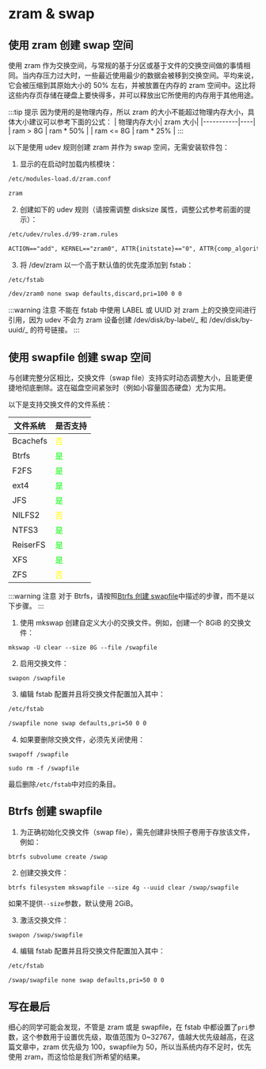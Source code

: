 # zram & swap

## 使用 zram 创建 swap 空间

使用 zram 作为交换空间，与常规的基于分区或基于文件的交换空间做的事情相同。当内存压力过大时，一些最近使用最少的数据会被移到交换空间。平均来说，它会被压缩到其原始大小的 50% 左右，并被放置在内存的 zram 空间中。这比将这些内存页存储在硬盘上要快得多，并可以释放出它所使用的内存用于其他用途。

:::tip 提示
因为使用的是物理内存，所以 zram 的大小不能超过物理内存大小，具体大小建议可以参考下面的公式：
| 物理内存大小| zram 大小|
|-----------|----|
| ram > 8G | ram \* 50% |
| ram <= 8G | ram \* 25% |
:::

以下是使用 udev 规则创建 zram 并作为 swap 空间，无需安装软件包：

1. 显示的在启动时加载内核模块：

```txt
/etc/modules-load.d/zram.conf
```

```txt
zram
```

2. 创建如下的 udev 规则（请按需调整 disksize 属性，调整公式参考前面的提示）：

```txt
/etc/udev/rules.d/99-zram.rules
```

```txt
ACTION=="add", KERNEL=="zram0", ATTR{initstate}=="0", ATTR{comp_algorithm}="zstd", ATTR{disksize}="8G", RUN="/usr/bin/mkswap -U clear %N", TAG+="systemd"
```

3. 将 /dev/zram 以一个高于默认值的优先度添加到 fstab：

```txt
/etc/fstab
```

```txt
/dev/zram0 none swap defaults,discard,pri=100 0 0
```

:::warning 注意
不能在 fstab 中使用 LABEL 或 UUID 对 zram 上的交换空间进行引用，因为 udev 不会为 zram 设备创建 /dev/disk/by-label/_ 和 /dev/disk/by-uuid/_ 的符号链接。
:::

## 使用 swapfile 创建 swap 空间

与创建完整分区相比，交换文件（swap file）支持实时动态调整大小，且能更便捷地彻底删除。这在磁盘空间紧张时（例如小容量固态硬盘）尤为实用。

以下是支持交换文件的文件系统：

| 文件系统 | 是否支持                              |
| -------- | ------------------------------------- |
| Bcachefs | <span style="color:#FFFF00">否</span> |
| Btrfs    | <span style="color:#00FF00">是</span> |
| F2FS     | <span style="color:#00FF00">是</span> |
| ext4     | <span style="color:#00FF00">是</span> |
| JFS      | <span style="color:#00FF00">是</span> |
| NILFS2   | <span style="color:#FFFF00">否</span> |
| NTFS3    | <span style="color:#00FF00">是</span> |
| ReiserFS | <span style="color:#00FF00">是</span> |
| XFS      | <span style="color:#00FF00">是</span> |
| ZFS      | <span style="color:#FFFF00">否</span> |

:::warning 注意
对于 Btrfs，请按照[Btrfs 创建 swapfile](#btrfs-创建-swapfile)中描述的步骤，而不是以下步骤。
:::

1. 使用 mkswap 创建自定义大小的交换文件。例如，创建一个 8GiB 的交换文件：

```shell
mkswap -U clear --size 8G --file /swapfile
```

2. 启用交换文件：

```shell
swapon /swapfile
```

3. 编辑 fstab 配置并且将交换文件配置加入其中：

```txt
/etc/fstab
```

```txt
/swapfile none swap defaults,pri=50 0 0
```

4. 如果要删除交换文件，必须先关闭使用：

```shell
swapoff /swapfile
```

```shell
sudo rm -f /swapfile
```

最后删除`/etc/fstab`中对应的条目。

## Btrfs 创建 swapfile

1. 为正确初始化交换文件（swap file），需先创建非快照子卷用于存放该文件，例如：

```shell
btrfs subvolume create /swap
```

2. 创建交换文件：

```shell
btrfs filesystem mkswapfile --size 4g --uuid clear /swap/swapfile
```

如果不提供`--size`参数，默认使用 2GiB。

3. 激活交换文件：

```shell
swapon /swap/swapfile
```

4. 编辑 fstab 配置并且将交换文件配置加入其中：

```txt
/etc/fstab
```

```txt
/swap/swapfile none swap defaults,pri=50 0 0
```

## 写在最后

细心的同学可能会发现，不管是 zram 或是 swapfile，在 fstab 中都设置了`pri`参数，这个参数用于设置优先级，取值范围为 0~32767，值越大优先级越高，在这篇文章中，zram 优先级为 100，swapfile为 50，所以当系统内存不足时，优先使用 zram，而这恰恰是我们所希望的结果。
